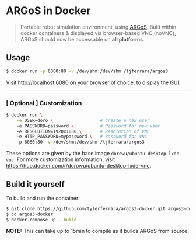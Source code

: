 # ARGoS in Docker

> Portable robot simulation environment, using [ARGoS](https://github.com/ilpincy/argos3). Built within docker containers & displayed via browser-based VNC (noVNC), ARGoS should now be accessable on **all platforms**.

## Usage
```bash
$ docker run -p 6080:80 -v /dev/shm:/dev/shm /tjferrara/argos3
```

Visit http://localhost:6080 on your browser of choice, to display the GUI.

 ___

### [ Optional ] Customization 
```bash
$ docker run \
    -e USER=doro \                  # Create a new user
    -e PASSWORD=password \          # Password for new user
    -e RESOLUTION=1920x1080 \       # Resolution of VNC
    -e HTTP_PASSWORD=mypassword \   # Password for VNC
    -p 6080:80 -v /dev/shm:/dev/shm /tjferrara/argos3
```
These options are given by the base image `dorowu/ubuntu-desktop-lxde-vnc`.
For more customization information, visit https://hub.docker.com/r/dorowu/ubuntu-desktop-lxde-vnc.

## Build it yourself

To build and run the container:
```bash
$ git clone https://github.com/tylerferrara/argos3-docker.git argos3-docker
$ cd argos3-docker
$ docker-compose up --build
```
**NOTE:** This can take up to 15min to compile as it builds ARGoS from source.
